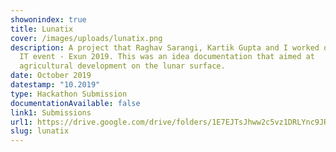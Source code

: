 ```yaml
---
showonindex: true
title: Lunatix
cover: /images/uploads/lunatix.png
description: A project that Raghav Sarangi, Kartik Gupta and I worked on for an
  IT event - Exun 2019. This was an idea documentation that aimed at
  agricultural development on the lunar surface.
date: October 2019
datestamp: "10.2019"
type: Hackathon Submission
documentationAvailable: false
link1: Submissions
url1: https://drive.google.com/drive/folders/1E7EJTsJhww2c5vz1DRLYnc9JRg6RynOU
slug: lunatix
---
```

